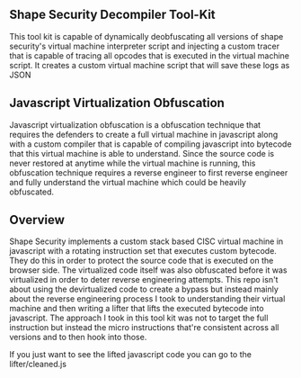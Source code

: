 ## Shape Security Decompiler Tool-Kit


This tool kit is capable of dynamically deobfuscating all versions of shape security's virtual machine interpreter script and injecting a custom tracer that is capable of tracing all opcodes that is executed in the virtual machine script. It creates a custom virtual machine script that will save these logs as JSON

## Javascript Virtualization Obfuscation

Javascript virtualization obfuscation is a obfuscation technique that requires the defenders to create a full virtual machine in javascript along with a custom compiler that is capable of compiling javascript into bytecode that this virtual machine is able to understand. Since the source code is never restored at anytime while the virtual machine is running, this obfuscation technique requires a reverse engineer to first reverse engineer and fully understand the virtual machine which could be heavily obfuscated.

## Overview

Shape Security implements a custom stack based CISC virtual machine in javascript with a rotating instruction set that executes custom bytecode. They do this in order to protect the source code that is executed on the browser side. The virtualized code itself was also obfuscated before it was virtualized in order to deter reverse engineering attempts. This repo isn't about using the devirtualized code to create a bypass but instead mainly about the reverse engineering process I took to understanding their virtual machine and then writing a lifter that lifts the executed bytecode into javascript. The approach I took in this tool kit was not to target the full instruction but instead the micro instructions that're consistent across all versions and to then hook into those.




If you just want to see the lifted javascript code you can go to the lifter/cleaned.js